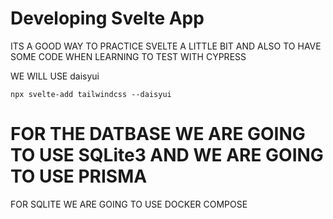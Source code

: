 # Developing Svelte App

ITS A GOOD WAY TO PRACTICE SVELTE A LITTLE BIT AND ALSO TO HAVE SOME CODE WHEN LEARNING TO TEST WITH CYPRESS

WE WILL USE daisyui

```
npx svelte-add tailwindcss --daisyui
```

# FOR THE DATBASE WE ARE GOING TO USE SQLite3 AND WE ARE GOING TO USE PRISMA

FOR SQLITE WE ARE GOING TO USE DOCKER COMPOSE

